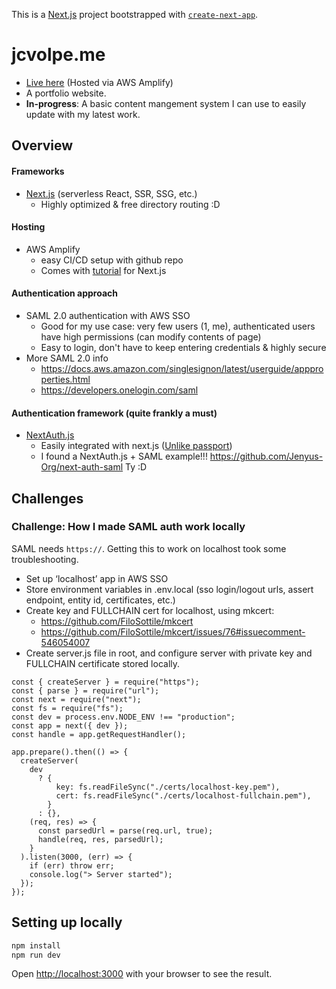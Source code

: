 This is a [Next.js](https://nextjs.org/) project bootstrapped with [`create-next-app`](https://github.com/vercel/next.js/tree/canary/packages/create-next-app).
# jcvolpe.me
- [Live here](https://main.dpy3iqfkgh8ej.amplifyapp.com/) (Hosted via AWS Amplify)
- A portfolio website. 
- **In-progress**: A basic content mangement system I can use to easily update with my latest work.
## Overview
#### Frameworks
- [Next.js](https://nextjs.org/) (serverless React, SSR, SSG, etc.) 
  - Highly optimized & free directory routing :D
#### Hosting
- AWS Amplify 
  - easy CI/CD setup with github repo
  - Comes with [tutorial](https://docs.aws.amazon.com/amplify/latest/userguide/server-side-rendering-amplify.html) for Next.js

#### Authentication approach
- SAML 2.0 authentication with AWS SSO
  - Good for my use case: very few users (1, me), authenticated users have high permissions (can modify contents of page)
  - Easy to login, don't have to keep entering credentials & highly secure
- More SAML 2.0 info
  - https://docs.aws.amazon.com/singlesignon/latest/userguide/appproperties.html
  - https://developers.onelogin.com/saml

#### Authentication framework (quite frankly a must)
- [NextAuth.js](https://next-auth.js.org/)
  - Easily integrated with next.js ([Unlike passport](https://todayilearned.io/til/nextjs-with-passport-oauth-cookie-sessions))
  - I found a NextAuth.js + SAML example!!! https://github.com/Jenyus-Org/next-auth-saml Ty :D

## Challenges
### Challenge: How I made SAML auth work locally
SAML needs `https://`. Getting this to work on localhost took some troubleshooting.
- Set up ‘localhost’ app in AWS SSO
- Store environment variables in .env.local (sso login/logout urls, assert endpoint, entity id, certificates, etc.)
- Create key and FULLCHAIN cert for localhost, using mkcert: 
  - https://github.com/FiloSottile/mkcert
  - https://github.com/FiloSottile/mkcert/issues/76#issuecomment-546054007
- Create server.js file in root, and configure server with private key and FULLCHAIN certificate stored locally.
```
const { createServer } = require("https");
const { parse } = require("url");
const next = require("next");
const fs = require("fs");
const dev = process.env.NODE_ENV !== "production";
const app = next({ dev });
const handle = app.getRequestHandler();

app.prepare().then(() => {
  createServer(
    dev
      ? {
          key: fs.readFileSync("./certs/localhost-key.pem"),
          cert: fs.readFileSync("./certs/localhost-fullchain.pem"),
        }
      : {},
    (req, res) => {
      const parsedUrl = parse(req.url, true);
      handle(req, res, parsedUrl);
    }
  ).listen(3000, (err) => {
    if (err) throw err;
    console.log("> Server started");
  });
});
```



## Setting up locally

```bash
npm install
npm run dev
```

Open [http://localhost:3000](http://localhost:3000) with your browser to see the result.
